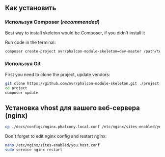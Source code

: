 Как установить
--------------

### Используя Composer (*recommended*)

Best way to install skeleton would be Composer, if you didn't install it

Run code in the terminal:

```bash
composer create-project ovr/phalcon-module-skeleton=dev-master /path/to/install
```

### Используя Git

First you need to clone the project, update vendors:

```bash
git clone https://github.com/ovr/phalcon-module-skeleton.git ./project
cd project
composer update
```

## Установка vhost для вашего веб-сервера (nginx)


```bash
cp ./docs/configs/nginx.phalcony.local.conf /etc/nginx/sites-enabled/you.host.conf
```

Don`t forget to edit nginx config and restart nginx:

```bash
nano /etc/nginx/sites-enabled/you.host.conf
sudo service nginx restart
```
